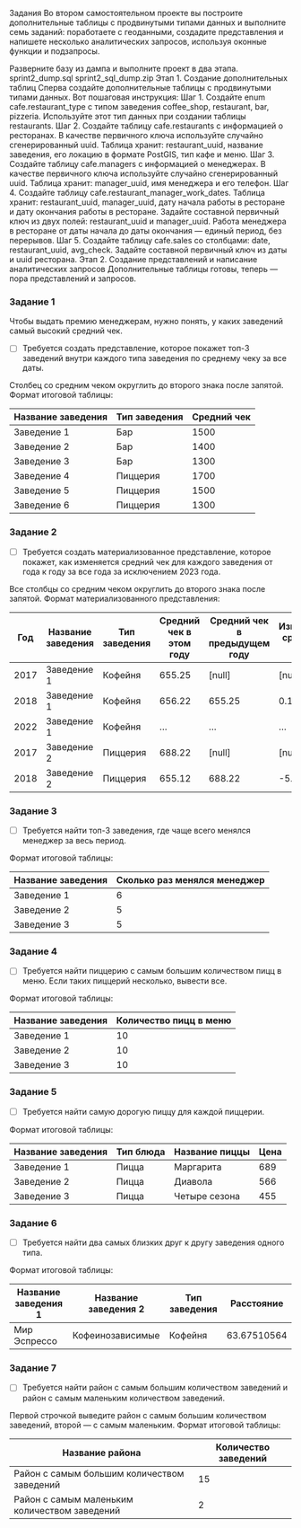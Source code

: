 Задания
Во втором самостоятельном проекте вы построите дополнительные таблицы с продвинутыми типами данных и выполните семь заданий: поработаете с геоданными, создадите представления и напишете несколько аналитических запросов, используя оконные функции и подзапросы.

Разверните базу из дампа и выполните проект в два этапа.
sprint2_dump.sql
sprint2_sql_dump.zip
Этап 1. Создание дополнительных таблиц
Сперва создайте дополнительные таблицы с продвинутыми типами данных. 
Вот пошаговая инструкция:
Шаг 1. Cоздайте enum cafe.restaurant_type с типом заведения coffee_shop, restaurant, bar, pizzeria. Используйте этот тип данных при создании таблицы restaurants.
Шаг 2. Создайте таблицу cafe.restaurants с информацией о ресторанах. В качестве первичного ключа используйте случайно сгенерированный uuid. Таблица хранит: restaurant_uuid, название заведения, его локацию в формате PostGIS, тип кафе и меню.
Шаг 3. Создайте таблицу cafe.managers с информацией о менеджерах. В качестве первичного ключа используйте случайно сгенерированный uuid. Таблица хранит: manager_uuid, имя менеджера и его телефон.
Шаг 4. Создайте таблицу cafe.restaurant_manager_work_dates. Таблица хранит: restaurant_uuid, manager_uuid, дату начала работы в ресторане и дату окончания работы в ресторане. Задайте составной первичный ключ из двух полей: restaurant_uuid и manager_uuid. Работа менеджера в ресторане от даты начала до даты окончания — единый период, без перерывов.
Шаг 5. Создайте таблицу cafe.sales со столбцами: date, restaurant_uuid, avg_check. Задайте составной первичный ключ из даты и uuid ресторана.
Этап 2. Создание представлений и написание аналитических запросов
Дополнительные таблицы готовы, теперь — пора представлений и запросов.

### Задание 1
Чтобы выдать премию менеджерам, нужно понять, у каких заведений самый высокий средний чек. 
- [ ] Требуется создать представление, которое покажет топ-3 заведений внутри каждого типа заведения по среднему чеку за все даты. 

Столбец со средним чеком округлить до второго знака после запятой.
Формат итоговой таблицы:

| Название заведения  | Тип заведения | Средний чек  |
| ---- | ---- | ---- |
|  Заведение 1  |  Бар  |  1500  |
|  Заведение 2  |  Бар  |  1400  |
|  Заведение 3  |  Бар  |  1300  |
|  Заведение 4  |  Пиццерия  |  1700  |
|  Заведение 5  |  Пиццерия  |  1500  |
|  Заведение 6  |  Пиццерия  |  1300  |

### Задание 2
- [ ] Требуется создать материализованное представление, которое покажет, как изменяется средний чек для каждого заведения от года к году за все года за исключением 2023 года.

Все столбцы со средним чеком округлить до второго знака после запятой.
Формат материализованного представления:

| Год  | Название заведения | Тип заведения  | Средний чек в этом году | Средний чек в предыдущем году | Изменение ср. чека в % |
| ---- | ---- | ---- | ---- | ---- | ---- |
|  2017  |  Заведение 1  |  Кофейня  |  655.25  |  [null]  |  [null]  |
|  2018  |  Заведение 1  |  Кофейня  |  656.22  |  655.25  |  0.15  |
|  2022  |  Заведение 1  |  Кофейня  |  …  |  …  |  …  |
|  2017  |  Заведение 2  |  Пиццерия  |  688.22  |  [null]  |  [null]  |
|  2018  |  Заведение 2  |  Пиццерия  |  655.12  |  688.22  |  -5.05  |

### Задание 3
- [ ] Требуется найти топ-3 заведения, где чаще всего менялся менеджер за весь период.

Формат итоговой таблицы:

| Название заведения  | Сколько раз менялся менеджер |
| ------------- | --- |
|  Заведение 1  |  6  |
|  Заведение 2  |  5  |
|  Заведение 3  |  5  |

### Задание 4
- [ ] Требуется найти пиццерию с самым большим количеством пицц в меню. Если таких пиццерий несколько, вывести все.

Формат итоговой таблицы:

| Название заведения  | Количество пицц в меню |
| ------------- | ---- |
|  Заведение 1  |  10  |
|  Заведение 2  |  10  |
|  Заведение 3  |  10  |

### Задание 5
- [ ] Требуется найти самую дорогую пиццу для каждой пиццерии.

Формат итоговой таблицы:

| Название заведения  | Тип блюда | Название пиццы  | Цена |
| ---- | ---- | ---- | ---- |
|  Заведение 1  |  Пицца  |  Маргарита  |  689  |
|  Заведение 2  |  Пицца  |  Диавола  |  566  |
|  Заведение 3  |  Пицца  |  Четыре сезона  |  455  |

### Задание 6
- [ ] Требуется найти два самых близких друг к другу заведения одного типа.

Формат итоговой таблицы:

| Название заведения 1  | Название заведения 2 | Тип заведения  | Расстояние |
| ---- | ---- | ---- | ---- |
|  Мир Эспрессо  |  Кофеинозависимые  |  Кофейня  |  63.67510564  |

### Задание 7
- [ ] Требуется найти район с самым большим количеством заведений и район с самым маленьким количеством заведений. 

Первой строчкой выведите район с самым большим количеством заведений, второй — с самым маленьким. 
Формат итоговой таблицы:

| Название района  | Количество заведений |
| ------------- | ---- |
|  Район с самым большим количеством заведений  |  15  |
|  Район с самым маленьким количеством заведений  |  2  |
